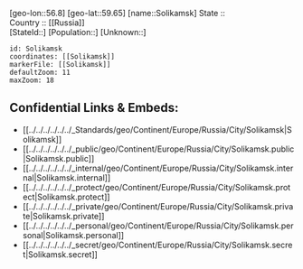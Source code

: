 ﻿---
location: [59.65,56.8] 
mapzoom: [7,12] 
mapmarker: city 
type: City
tags:
- geo/City


SpocWebEntityId: 34349
isDeleted: false
confidential: public

---
[geo-lon::56.8] 
[geo-lat::59.65] 
[name::Solikamsk] 
State ::  
Country :: [[Russia]]  
[StateId::] 
[Population::] 
[Unknown::] 


```leaflet
id: Solikamsk
coordinates: [[Solikamsk]] 
markerFile: [[Solikamsk]] 
defaultZoom: 11 
maxZoom: 18
```


## Confidential Links & Embeds: 
- [[../../../../../../_Standards/geo/Continent/Europe/Russia/City/Solikamsk|Solikamsk]] 
- [[../../../../../../_public/geo/Continent/Europe/Russia/City/Solikamsk.public|Solikamsk.public]] 
- [[../../../../../../_internal/geo/Continent/Europe/Russia/City/Solikamsk.internal|Solikamsk.internal]] 
- [[../../../../../../_protect/geo/Continent/Europe/Russia/City/Solikamsk.protect|Solikamsk.protect]] 
- [[../../../../../../_private/geo/Continent/Europe/Russia/City/Solikamsk.private|Solikamsk.private]] 
- [[../../../../../../_personal/geo/Continent/Europe/Russia/City/Solikamsk.personal|Solikamsk.personal]] 
- [[../../../../../../_secret/geo/Continent/Europe/Russia/City/Solikamsk.secret|Solikamsk.secret]] 
